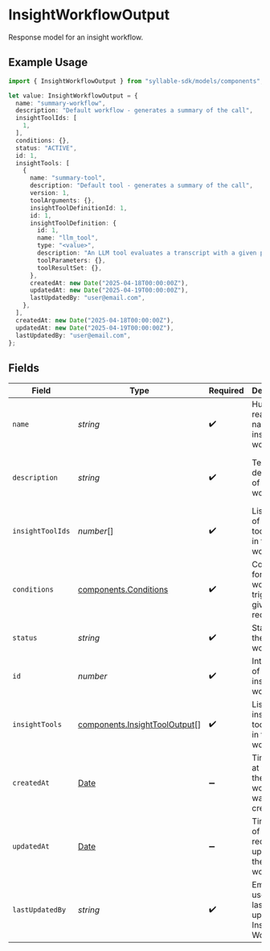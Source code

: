 # InsightWorkflowOutput

Response model for an insight workflow.

## Example Usage

```typescript
import { InsightWorkflowOutput } from "syllable-sdk/models/components";

let value: InsightWorkflowOutput = {
  name: "summary-workflow",
  description: "Default workflow - generates a summary of the call",
  insightToolIds: [
    1,
  ],
  conditions: {},
  status: "ACTIVE",
  id: 1,
  insightTools: [
    {
      name: "summary-tool",
      description: "Default tool - generates a summary of the call",
      version: 1,
      toolArguments: {},
      insightToolDefinitionId: 1,
      id: 1,
      insightToolDefinition: {
        id: 1,
        name: "llm_tool",
        type: "<value>",
        description: "An LLM tool evaluates a transcript with a given prompt",
        toolParameters: {},
        toolResultSet: {},
      },
      createdAt: new Date("2025-04-18T00:00:00Z"),
      updatedAt: new Date("2025-04-19T00:00:00Z"),
      lastUpdatedBy: "user@email.com",
    },
  ],
  createdAt: new Date("2025-04-18T00:00:00Z"),
  updatedAt: new Date("2025-04-19T00:00:00Z"),
  lastUpdatedBy: "user@email.com",
};
```

## Fields

| Field                                                                                         | Type                                                                                          | Required                                                                                      | Description                                                                                   | Example                                                                                       |
| --------------------------------------------------------------------------------------------- | --------------------------------------------------------------------------------------------- | --------------------------------------------------------------------------------------------- | --------------------------------------------------------------------------------------------- | --------------------------------------------------------------------------------------------- |
| `name`                                                                                        | *string*                                                                                      | :heavy_check_mark:                                                                            | Human-readable name of insight workflow                                                       | summary-workflow                                                                              |
| `description`                                                                                 | *string*                                                                                      | :heavy_check_mark:                                                                            | Text description of insight workflow                                                          | Default workflow - generates a summary of the call                                            |
| `insightToolIds`                                                                              | *number*[]                                                                                    | :heavy_check_mark:                                                                            | List of IDs of insight tools used in the workflow                                             | [<br/>1<br/>]                                                                                 |
| `conditions`                                                                                  | [components.Conditions](../../models/components/conditions.md)                                | :heavy_check_mark:                                                                            | Conditions for insight workflow to trigger on a given call recording.                         | {<br/>"trigger": "call_recording"<br/>}                                                       |
| `status`                                                                                      | *string*                                                                                      | :heavy_check_mark:                                                                            | Status of the insight workflow                                                                | ACTIVE                                                                                        |
| `id`                                                                                          | *number*                                                                                      | :heavy_check_mark:                                                                            | Internal ID of the insight workflow                                                           | 1                                                                                             |
| `insightTools`                                                                                | [components.InsightToolOutput](../../models/components/insighttooloutput.md)[]                | :heavy_check_mark:                                                                            | List of insight tools used in the workflow                                                    |                                                                                               |
| `createdAt`                                                                                   | [Date](https://developer.mozilla.org/en-US/docs/Web/JavaScript/Reference/Global_Objects/Date) | :heavy_minus_sign:                                                                            | Timestamp at which the insight workflow was created                                           | 2025-04-18T00:00:00Z                                                                          |
| `updatedAt`                                                                                   | [Date](https://developer.mozilla.org/en-US/docs/Web/JavaScript/Reference/Global_Objects/Date) | :heavy_minus_sign:                                                                            | Timestamp of most recent update to the insight workflow                                       | 2025-04-19T00:00:00Z                                                                          |
| `lastUpdatedBy`                                                                               | *string*                                                                                      | :heavy_check_mark:                                                                            | Email of user who last updated Insight Workflow                                               | user@email.com                                                                                |